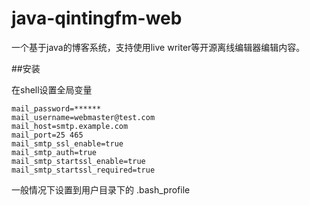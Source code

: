 # java-qintingfm-web
 
 一个基于java的博客系统，支持使用live writer等开源离线编辑器编辑内容。
 
 ##安装

在shell设置全局变量


```shell script
mail_password=******
mail_username=webmaster@test.com
mail_host=smtp.example.com
mail_port=25 465
mail_smtp_ssl_enable=true
mail_smtp_auth=true
mail_smtp_startssl_enable=true
mail_smtp_startssl_required=true
```
一般情况下设置到用户目录下的
.bash_profile